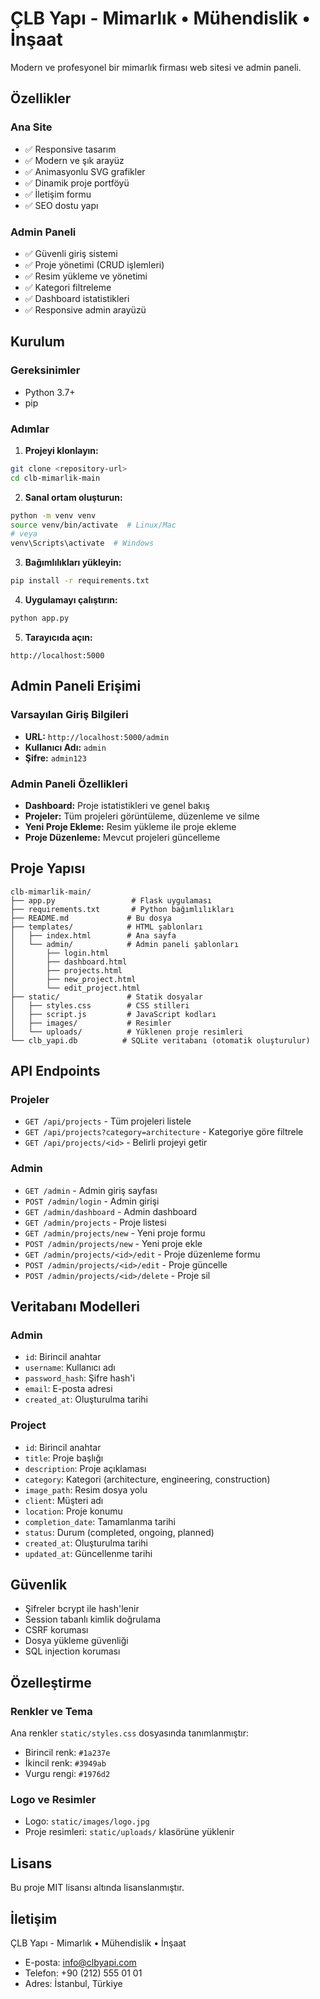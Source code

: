 # ÇLB Yapı - Mimarlık • Mühendislik • İnşaat

Modern ve profesyonel bir mimarlık firması web sitesi ve admin paneli.

## Özellikler

### Ana Site
- ✅ Responsive tasarım
- ✅ Modern ve şık arayüz
- ✅ Animasyonlu SVG grafikler
- ✅ Dinamik proje portföyü
- ✅ İletişim formu
- ✅ SEO dostu yapı

### Admin Paneli
- ✅ Güvenli giriş sistemi
- ✅ Proje yönetimi (CRUD işlemleri)
- ✅ Resim yükleme ve yönetimi
- ✅ Kategori filtreleme
- ✅ Dashboard istatistikleri
- ✅ Responsive admin arayüzü

## Kurulum

### Gereksinimler
- Python 3.7+
- pip

### Adımlar

1. **Projeyi klonlayın:**
```bash
git clone <repository-url>
cd clb-mimarlik-main
```

2. **Sanal ortam oluşturun:**
```bash
python -m venv venv
source venv/bin/activate  # Linux/Mac
# veya
venv\Scripts\activate  # Windows
```

3. **Bağımlılıkları yükleyin:**
```bash
pip install -r requirements.txt
```

4. **Uygulamayı çalıştırın:**
```bash
python app.py
```

5. **Tarayıcıda açın:**
```
http://localhost:5000
```

## Admin Paneli Erişimi

### Varsayılan Giriş Bilgileri
- **URL:** `http://localhost:5000/admin`
- **Kullanıcı Adı:** `admin`
- **Şifre:** `admin123`

### Admin Paneli Özellikleri
- **Dashboard:** Proje istatistikleri ve genel bakış
- **Projeler:** Tüm projeleri görüntüleme, düzenleme ve silme
- **Yeni Proje Ekleme:** Resim yükleme ile proje ekleme
- **Proje Düzenleme:** Mevcut projeleri güncelleme

## Proje Yapısı

```
clb-mimarlik-main/
├── app.py                 # Flask uygulaması
├── requirements.txt       # Python bağımlılıkları
├── README.md             # Bu dosya
├── templates/            # HTML şablonları
│   ├── index.html        # Ana sayfa
│   └── admin/            # Admin paneli şablonları
│       ├── login.html
│       ├── dashboard.html
│       ├── projects.html
│       ├── new_project.html
│       └── edit_project.html
├── static/               # Statik dosyalar
│   ├── styles.css        # CSS stilleri
│   ├── script.js         # JavaScript kodları
│   ├── images/           # Resimler
│   └── uploads/          # Yüklenen proje resimleri
└── clb_yapi.db          # SQLite veritabanı (otomatik oluşturulur)
```

## API Endpoints

### Projeler
- `GET /api/projects` - Tüm projeleri listele
- `GET /api/projects?category=architecture` - Kategoriye göre filtrele
- `GET /api/projects/<id>` - Belirli projeyi getir

### Admin
- `GET /admin` - Admin giriş sayfası
- `POST /admin/login` - Admin girişi
- `GET /admin/dashboard` - Admin dashboard
- `GET /admin/projects` - Proje listesi
- `GET /admin/projects/new` - Yeni proje formu
- `POST /admin/projects/new` - Yeni proje ekle
- `GET /admin/projects/<id>/edit` - Proje düzenleme formu
- `POST /admin/projects/<id>/edit` - Proje güncelle
- `POST /admin/projects/<id>/delete` - Proje sil

## Veritabanı Modelleri

### Admin
- `id`: Birincil anahtar
- `username`: Kullanıcı adı
- `password_hash`: Şifre hash'i
- `email`: E-posta adresi
- `created_at`: Oluşturulma tarihi

### Project
- `id`: Birincil anahtar
- `title`: Proje başlığı
- `description`: Proje açıklaması
- `category`: Kategori (architecture, engineering, construction)
- `image_path`: Resim dosya yolu
- `client`: Müşteri adı
- `location`: Proje konumu
- `completion_date`: Tamamlanma tarihi
- `status`: Durum (completed, ongoing, planned)
- `created_at`: Oluşturulma tarihi
- `updated_at`: Güncellenme tarihi

## Güvenlik

- Şifreler bcrypt ile hash'lenir
- Session tabanlı kimlik doğrulama
- CSRF koruması
- Dosya yükleme güvenliği
- SQL injection koruması

## Özelleştirme

### Renkler ve Tema
Ana renkler `static/styles.css` dosyasında tanımlanmıştır:
- Birincil renk: `#1a237e`
- İkincil renk: `#3949ab`
- Vurgu rengi: `#1976d2`

### Logo ve Resimler
- Logo: `static/images/logo.jpg`
- Proje resimleri: `static/uploads/` klasörüne yüklenir

## Lisans

Bu proje MIT lisansı altında lisanslanmıştır.

## İletişim

ÇLB Yapı - Mimarlık • Mühendislik • İnşaat
- E-posta: info@clbyapi.com
- Telefon: +90 (212) 555 01 01
- Adres: İstanbul, Türkiye 
